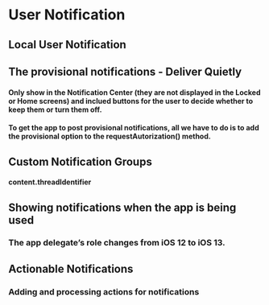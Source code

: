 # User Notification

## Local User Notification

## The provisional notifications - Deliver Quietly
#### Only show in the Notification Center (they are not displayed in the Locked or Home screens) and inclued buttons for the user to decide whether to keep them or turn them off.
#### To get the app to post provisional notifications, all we have to do is to add the provisional option to the requestAutorization() method.


## Custom Notification Groups
#### content.threadIdentifier

## Showing notifications when the app is being used
### The app delegate’s role changes from iOS 12 to iOS 13.

## Actionable Notifications
### Adding and processing actions for notifications


